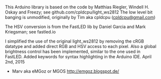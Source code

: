 This Arduino library is based on the code by Matthias Riegler, Windell H. Oskay and Freezy;
see github.com/cpldcpu/light_ws2812
The low level bit banging is unmodified, originally by Tim aka cpldcpu (cpldcpu@gmail.com)

The HSV conversion is from the FastLED lib by Daniel Garcia and Mark Kriegsman;
see fastled.io

I simplified the use of the original light_ws2812 by removing the cRGB datatype and added direct RGB and HSV access to each pixel.
Also a global brightness control has been implemented, similar to the one used in FastLED.
Added keywords for syntax highlighting in the Arduino IDE.
April 2nd, 2015
- Marv aka eMGoz or MGOS
http://emgoz.blogspot.de/
